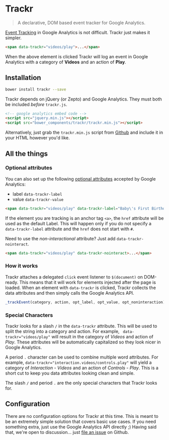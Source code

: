 # Trackr

> A declarative, DOM based event tracker for Google Analytics.

[Event Tracking][event-tracking] in Google Analytics is not difficult. Trackr just makes it simpler.

```html
<span data-trackr="videos/play">...</span>
```

When the above element is clicked Trackr will log an event in Google Analytics with a category of **Videos** and an action of **Play**.


## Installation

```bash
bower install trackr --save
```

Trackr depends on jQuery (or Zepto) and Google Analytics. They must both be included _before_ `trackr.js`.

```html
<!-- google analytics embed code -->
<script src="jquery.min.js"></script>
<script src="bower_components/trackr/trackr.min.js"></script>
```

Alternatively, just grab the `trackr.min.js` script from [Github][repo] and include it in your HTML however you'd like.


## All the things

### Optional attributes

You can also set up the following [optional attributes][attributes] accepted by Google Analytics:

- label `data-trackr-label`
- value `data-trackr-value`

```html
<span data-trackr="videos/play" data-trackr-label="Baby\'s First Birthday">...</span>
```

If the element you are tracking is an anchor tag `<a>`, the `href` attribute will be used as the default Label. This will happen only if you do not specify a `data-trackr-label` attribute and the `href` does not start with `#`.

Need to use the _non-interactional_ attribute? Just add `data-trackr-nointeract`.

```html
<span data-trackr="videos/play" data-trackr-nointeract>...</span>
```

### How it works

Trackr attaches a delegated `click` event listener to `$(document)` on DOM-ready. This means that it will work for elements injected after the page is loaded. When an element with `data-trackr` is clicked, Trackr collects the data attributes and then simply calls the Google Analytics API.

```js
_trackEvent(category, action, opt_label, opt_value, opt_noninteraction)
```

### Special Characters

Trackr looks for a slash `/` in the `data-trackr` attribute. This will be used to split the string into a category and action. For example, ` data-trackr="videos/play"` will result in the category of _Videos_ and action of _Play_. These attributes will be automatically capitalized so they look nicer in Google Analytics.

A period `.` character can be used to combine multiple word attributes. For example, `data-trackr="interaction.videos/controls.play"` will yield a category of _Interaction - Videos_ and an action of _Controls - Play_. This is a short cut to keep you data attributes looking clean and simple. 

The slash `/` and period `.` are the only special characters that Trackr looks for.

## Configuration

There are no configuration options for Trackr at this time. This is meant to be an extremely simple solution that covers basic use cases. If you need something extra, just use the Google Analytics API directly ;) Having said that, we're open to discussion... just [file an issue][issues] on Github.


[event-tracking]: https://developers.google.com/analytics/devguides/collection/gajs/eventTrackerGuide
[attributes]: https://developers.google.com/analytics/devguides/collection/gajs/eventTrackerGuide#SettingUpEventTracking
[repo]: https://github.com/l1f7/trackr
[issues]: https://github.com/l1f7/trackr/issues
